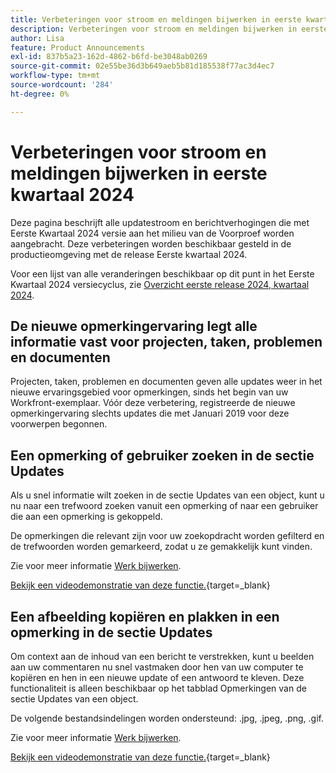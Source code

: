 ```yaml
---
title: Verbeteringen voor stroom en meldingen bijwerken in eerste kwartaal 2024
description: Verbeteringen voor stroom en meldingen bijwerken in eerste kwartaal 2024
author: Lisa
feature: Product Announcements
exl-id: 837b5a23-162d-4862-b6fd-be3048ab0269
source-git-commit: 02e55be36d3b649aeb5b81d185538f77ac3d4ec7
workflow-type: tm+mt
source-wordcount: '284'
ht-degree: 0%

---
```


# Verbeteringen voor stroom en meldingen bijwerken in eerste kwartaal 2024

Deze pagina beschrijft alle updatestroom en berichtverhogingen die met Eerste Kwartaal 2024 versie aan het milieu van de Voorproef worden aangebracht. Deze verbeteringen worden beschikbaar gesteld in de productieomgeving met de release Eerste kwartaal 2024.

Voor een lijst van alle veranderingen beschikbaar op dit punt in het Eerste Kwartaal 2024 versiecyclus, zie [Overzicht eerste release 2024, kwartaal 2024](/help/quicksilver/product-announcements/product-releases/24-q1-release-activity/24-q1-release-overview.md).

## De nieuwe opmerkingervaring legt alle informatie vast voor projecten, taken, problemen en documenten

Projecten, taken, problemen en documenten geven alle updates weer in het nieuwe ervaringsgebied voor opmerkingen, sinds het begin van uw Workfront-exemplaar. Vóór deze verbetering, registreerde de nieuwe opmerkingervaring slechts updates die met Januari 2019 voor deze voorwerpen begonnen.

## Een opmerking of gebruiker zoeken in de sectie Updates

Als u snel informatie wilt zoeken in de sectie Updates van een object, kunt u nu naar een trefwoord zoeken vanuit een opmerking of naar een gebruiker die aan een opmerking is gekoppeld.

De opmerkingen die relevant zijn voor uw zoekopdracht worden gefilterd en de trefwoorden worden gemarkeerd, zodat u ze gemakkelijk kunt vinden.

Zie voor meer informatie [Werk bijwerken](/help/quicksilver/workfront-basics/updating-work-items-and-viewing-updates/update-work.md).

[Bekijk een videodemonstratie van deze functie.](https://video.tv.adobe.com/v/3425730/){target=_blank}

## Een afbeelding kopiëren en plakken in een opmerking in de sectie Updates

Om context aan de inhoud van een bericht te verstrekken, kunt u beelden aan uw commentaren nu snel vastmaken door hen van uw computer te kopiëren en hen in een nieuwe update of een antwoord te kleven. Deze functionaliteit is alleen beschikbaar op het tabblad Opmerkingen van de sectie Updates van een object.

De volgende bestandsindelingen worden ondersteund: .jpg, .jpeg, .png, .gif.

Zie voor meer informatie [Werk bijwerken](/help/quicksilver/workfront-basics/updating-work-items-and-viewing-updates/update-work.md).

[Bekijk een videodemonstratie van deze functie.](https://video.tv.adobe.com/v/3425731/){target=_blank}
